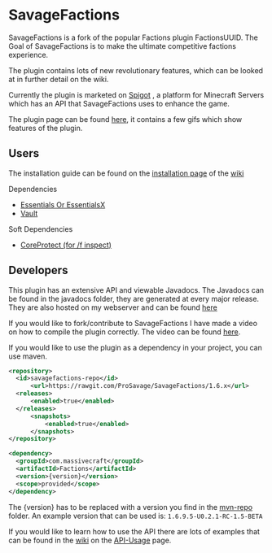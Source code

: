 # SavageFactions

SavageFactions is a fork of the popular Factions plugin FactionsUUID. The Goal of SavageFactions is to make the ultimate competitive factions experience.

The plugin contains lots of new revolutionary features, which can be looked at in further detail on the wiki.

Currently the plugin is marketed on [Spigot](www.spigotmc.org) ,  a platform for Minecraft Servers which has an API that SavageFactions uses to enhance the game.

The plugin page can be found [here](https://www.spigotmc.org/resources/savagefactions-the-ultimate-factions-plugin-1-7-1-13.52891/), it contains a few gifs which show features of the plugin.

## Users
The installation guide can be found on the [installation page](https://github.com/ProSavage/SavageFactions/wiki/Installation-Guide) of the [wiki](https://github.com/ProSavage/SavageFactions/wiki)

Dependencies
 - [Essentials Or EssentialsX](https://ci.ender.zone/job/EssentialsX/)
 - [Vault](https://www.spigotmc.org/resources/vault.34315/)

Soft Dependencies
 - [CoreProtect (for /f inspect)](https://www.spigotmc.org/resources/coreprotect.8631/)

## Developers
This plugin has an extensive API and viewable Javadocs.
The Javadocs can be found in the javadocs folder, they are generated at every major release.
They are also hosted on my webserver and can be found [here](http://prosavage.net/factions_javadoc/)

If you would like to fork/contribute to SavageFactions I have made a video on how to compile the plugin correctly.
The video can be found [here](https://www.youtube.com/watch?v=fnDwjA2gX-E).


If you would like to use the plugin as a dependency in your project, you can use maven.

   ```xml
   <repository>  
	 <id>savagefactions-repo</id>  
		 <url>https://rawgit.com/ProSavage/SavageFactions/1.6.x</url>  
	 <releases>  
		 <enabled>true</enabled>  
	 </releases>  
		 <snapshots>  
			 <enabled>true</enabled>  
		 </snapshots>  
</repository>

<dependency>  
	 <groupId>com.massivecraft</groupId>  
	 <artifactId>Factions</artifactId>  
	 <version>{version}</version>  
	 <scope>provided</scope>  
</dependency>
```
The {version} has to be replaced with a version you find in the [mvn-repo](https://github.com/ProSavage/SavageFactions/tree/1.6.x/mvn-repo/com/massivecraft/Factions) folder. An example version that can be used is: `1.6.9.5-U0.2.1-RC-1.5-BETA`


If you would like to learn how to use the API there are lots of examples that can be found in the [wiki](https://github.com/ProSavage/SavageFactions/wiki) on the [API-Usage](https://github.com/ProSavage/SavageFactions/wiki/API-Usage) page.
